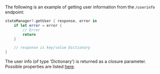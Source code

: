 The following is an example of getting user information from the `/userinfo` endpoint:

```swift
stateManager?.getUser { response, error in
    if let error = error {
        // Error
        return
    }

    // response is key/value Dictionary
}
```

The user info (of type 'Dictionary') is returned as a closure parameter. Possible properties are listed [here](/docs/reference/api/oidc/#response-example-success-5).
